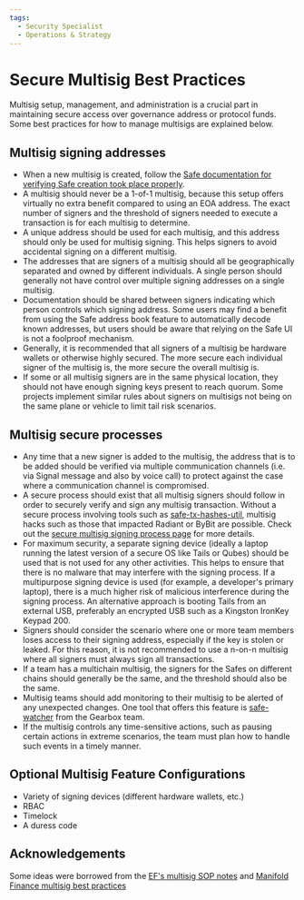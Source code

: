 ```yaml
---
tags:
  - Security Specialist
  - Operations & Strategy
---
```


# Secure Multisig Best Practices

Multisig setup, management, and administration is a crucial part in maintaining secure access over governance address or protocol funds. Some best practices for how to manage multisigs are explained below.

## Multisig signing addresses

- When a new multisig is created, follow the [Safe documentation for verifying Safe creation took place properly](https://help.safe.global/en/articles/40834-verify-safe-creation).
- A multisig should never be a 1-of-1 multisig, because this setup offers virtually no extra benefit compared to using an EOA address. The exact number of signers and the threshold of signers needed to execute a transaction is for each multisig to determine.
- A unique address should be used for each multisig, and this address should only be used for multisig signing. This helps signers to avoid accidental signing on a different multisig.
- The addresses that are signers of a multisig should all be geographically separated and owned by different individuals. A single person should generally not have control over multiple signing addresses on a single multisig.
- Documentation should be shared between signers indicating which person controls which signing address. Some users may find a benefit from using the Safe address book feature to automatically decode known addresses, but users should be aware that relying on the Safe UI is not a foolproof mechanism.
- Generally, it is recommended that all signers of a multisig be hardware wallets or otherwise highly secured. The more secure each individual signer of the multisig is, the more secure the overall multisig is.
- If some or all multisig signers are in the same physical location, they should not have enough signing keys present to reach quorum. Some projects implement similar rules about signers on multisigs not being on the same plane or vehicle to limit tail risk scenarios.

## Multisig secure processes

- Any time that a new signer is added to the multisig, the address that is to be added should be verified via multiple communication channels (i.e. via Signal message and also by voice call) to protect against the case where a communication channel is compromised.
- A secure process should exist that all multisig signers should follow in order to securely verify and sign any multisig transaction. Without a secure process involving tools such as [safe-tx-hashes-util](https://github.com/pcaversaccio/safe-tx-hashes-util), multisig hacks such as those that impacted Radiant or ByBit are possible. Check out the [secure multisig signing process page](./secure-multisig-signing-process.md) for more details.
- For maximum security, a separate signing device (ideally a laptop running the latest version of a secure OS like Tails or Qubes) should be used that is not used for any other activities. This helps to ensure that there is no malware that may interfere with the signing process. If a multipurpose signing device is used (for example, a developer's primary laptop), there is a much higher risk of malicious interference during the signing process. An alternative approach is booting Tails from an external USB, preferably an encrypted USB such as a Kingston IronKey Keypad 200.
- Signers should consider the scenario where one or more team members loses access to their signing address, especially if the key is stolen or leaked. For this reason, it is not recommended to use a n-on-n multisig where all signers must always sign all transactions.
- If a team has a multichain multisig, the signers for the Safes on different chains should generally be the same, and the threshold should also be the same.
- Multisig teams should add monitoring to their multisig to be alerted of any unexpected changes. One tool that offers this feature is [safe-watcher](https://github.com/Gearbox-protocol/safe-watcher) from the Gearbox team.
- If the multisig controls any time-sensitive actions, such as pausing certain actions in extreme scenarios, the team must plan how to handle such events in a timely manner.

## Optional Multisig Feature Configurations

- Variety of signing devices (different hardware wallets, etc.)
- RBAC
- Timelock
- A duress code

## Acknowledgements

Some ideas were borrowed from the [EF's multisig SOP notes](https://notes.ethereum.org/@fredrik/multisig-sop) and [Manifold Finance multisig best practices](https://hackmd.io/@manifoldx/multisig-best-practices)

